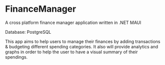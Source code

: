 # FinanceManager

A cross platform finance manager application written in .NET MAUI

Database: PostgreSQL

This app aims to help users to manage their finances by adding transactions & budgeting different spending categories. It also will provide analytics and graphs in order to help the user to have a visual summary of their spendings.

